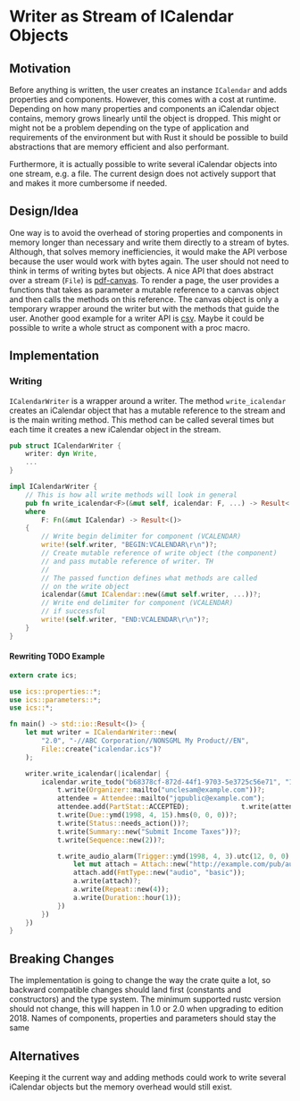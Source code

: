 # Writer as Stream of ICalendar Objects

## Motivation

Before anything is written, the user creates an instance `ICalendar` and adds properties and components. However, this comes with a cost at runtime. Depending on how many properties and components an iCalendar object contains, memory grows linearly until the object is dropped. This might or might not be a problem depending on the type of application and requirements of the environment but with Rust it should be possible to build abstractions that are memory efficient and also performant.

Furthermore, it is actually possible to write several iCalendar objects into one stream, e.g. a file. The current design does not actively support that and makes it more cumbersome if needed.

## Design/Idea

One way is to avoid the overhead of storing properties and components in memory longer than necessary and write them directly to a stream of bytes.
Although, that solves memory inefficiencies, it would make the API verbose because the user would work with bytes again. The user should not need to think in terms of writing bytes but objects. A nice API that does abstract over a stream (`File`) is [pdf-canvas](https://github.com/kaj/rust-pdf). To render a page, the user provides a functions that takes as parameter a mutable reference to a canvas object and then calls the methods on this reference. The canvas object is only a temporary wrapper around the writer but with the methods that guide the user.
Another good example for a writer API is [csv](https://github.com/BurntSushi/rust-csv). Maybe it could be possible to write a whole struct as component with a proc macro.

## Implementation

### Writing

`ICalendarWriter` is a wrapper around a writer. The method `write_icalendar` creates an iCalendar object that has a mutable reference to the stream and is the main writing method. This method can be called several times but each time it creates a new iCalendar object in the stream.

```rust
pub struct ICalendarWriter {
    writer: dyn Write,
    ...
}

impl ICalendarWriter {
    // This is how all write methods will look in general
    pub fn write_icalendar<F>(&mut self, icalendar: F, ...) -> Result<()>
    where
        F: Fn(&mut ICalendar) -> Result<()>
    {
        // Write begin delimiter for component (VCALENDAR)
        write!(self.writer, "BEGIN:VCALENDAR\r\n")?;
        // Create mutable reference of write object (the component)
        // and pass mutable reference of writer. TH
        //
        // The passed function defines what methods are called
        // on the write object
        icalendar(&mut ICalendar::new(&mut self.writer, ...))?;
        // Write end delimiter for component (VCALENDAR)
        // if successful
        write!(self.writer, "END:VCALENDAR\r\n")?;
    }
}
```

#### Rewriting TODO Example

```rust
extern crate ics;

use ics::properties::*;
use ics::parameters::*;
use ics::*;

fn main() -> std::io::Result<()> {
    let mut writer = ICalendarWriter::new(
        "2.0", "-//ABC Corporation//NONSGML My Product//EN",
        File::create("icalendar.ics")?
    );

    writer.write_icalendar(|icalendar| {
        icalendar.write_todo("b68378cf-872d-44f1-9703-5e3725c56e71", "19980130T134500Z", |t| {
            t.write(Organizer::mailto("unclesam@example.com"))?;             let mut
            attendee = Attendee::mailto("jqpublic@example.com");
            attendee.add(PartStat::ACCEPTED);             t.write(attendee)?;
            t.write(Due::ymd(1998, 4, 15).hms(0, 0, 0))?;
            t.write(Status::needs_action())?;
            t.write(Summary::new("Submit Income Taxes"))?;
            t.write(Sequence::new(2))?;

            t.write_audio_alarm(Trigger::ymd(1998, 4, 3).utc(12, 0, 0), |a| {
                let mut attach = Attach::new("http://example.com/pub/audio-files/ssbanner.aud");
                attach.add(FmtType::new("audio", "basic"));
                a.write(attach)?;
                a.write(Repeat::new(4));
                a.write(Duration::hour(1));
            })
        })
    })
}

```

## Breaking Changes

The implementation is going to change the way the crate quite a lot, so backward compatible changes should land first (constants and constructors) and the type system. The minimum supported rustc version should not change, this will happen in 1.0 or 2.0 when upgrading to edition 2018. Names of components, properties and parameters should stay the same

## Alternatives

Keeping it the current way and adding methods could work to write several iCalendar objects but the memory overhead would still exist.
